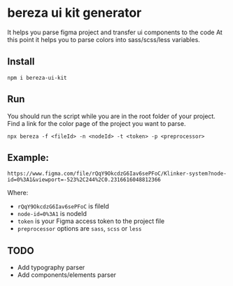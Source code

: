# bereza ui kit generator

It helps you parse figma project and transfer ui components to the code
At this point it helps you to parse colors into sass/scss/less variables.

## Install

`npm i bereza-ui-kit`

## Run

You should run the script while you are in the root folder of your project.
Find a link for the color page of the project you want to parse.

`npx bereza -f <fileId> -n <nodeId> -t <token> -p <preprocessor>`

## Example:

`https://www.figma.com/file/rQqY9OkcdzG6Iav6sePFoC/Klinker-system?node-id=0%3A1&viewport=-523%2C244%2C0.2316616048812366`

Where:

- `rQqY9OkcdzG6Iav6sePFoC` is fileId
- `node-id=0%3A1` is nodeId
- `token` is your Figma access token to the project file
- `preprocessor` options are `sass`, `scss` or `less`

## TODO

- Add typography parser
- Add components/elements parser
